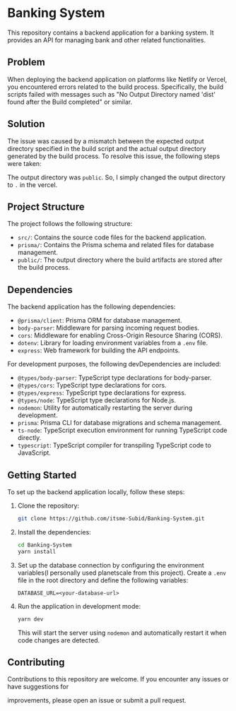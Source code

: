 # Banking System

This repository contains a backend application for a banking system. It provides an API for managing bank and other related functionalities.

## Problem

When deploying the backend application on platforms like Netlify or Vercel, you encountered errors related to the build process. Specifically, the build scripts failed with messages such as "No Output Directory named 'dist' found after the Build completed" or similar.

## Solution

The issue was caused by a mismatch between the expected output directory specified in the build script and the actual output directory generated by the build process. To resolve this issue, the following steps were taken:

<!-- changed output directory to '.' in vercel -->

The output directory was `public`. So, I simply changed the output directory to `.` in the vercel.

## Project Structure

The project follows the following structure:

- `src/`: Contains the source code files for the backend application.
- `prisma/`: Contains the Prisma schema and related files for database management.
- `public/`: The output directory where the build artifacts are stored after the build process.

## Dependencies

The backend application has the following dependencies:

- `@prisma/client`: Prisma ORM for database management.
- `body-parser`: Middleware for parsing incoming request bodies.
- `cors`: Middleware for enabling Cross-Origin Resource Sharing (CORS).
- `dotenv`: Library for loading environment variables from a `.env` file.
- `express`: Web framework for building the API endpoints.

For development purposes, the following devDependencies are included:

- `@types/body-parser`: TypeScript type declarations for body-parser.
- `@types/cors`: TypeScript type declarations for cors.
- `@types/express`: TypeScript type declarations for express.
- `@types/node`: TypeScript type declarations for Node.js.
- `nodemon`: Utility for automatically restarting the server during development.
- `prisma`: Prisma CLI for database migrations and schema management.
- `ts-node`: TypeScript execution environment for running TypeScript code directly.
- `typescript`: TypeScript compiler for transpiling TypeScript code to JavaScript.

## Getting Started

To set up the backend application locally, follow these steps:

1. Clone the repository:

   ```bash
   git clone https://github.com/itsme-Subid/Banking-System.git
   ```

2. Install the dependencies:

   ```bash
   cd Banking-System
   yarn install
   ```

3. Set up the database connection by configuring the environment variables(I personally used planetscale from this project). Create a `.env` file in the root directory and define the following variables:

   ```env
   DATABASE_URL=<your-database-url>
   ```

4. Run the application in development mode:

   ```bash
   yarn dev
   ```

   This will start the server using `nodemon` and automatically restart it when code changes are detected.

## Contributing

Contributions to this repository are welcome. If you encounter any issues or have suggestions for

improvements, please open an issue or submit a pull request.
